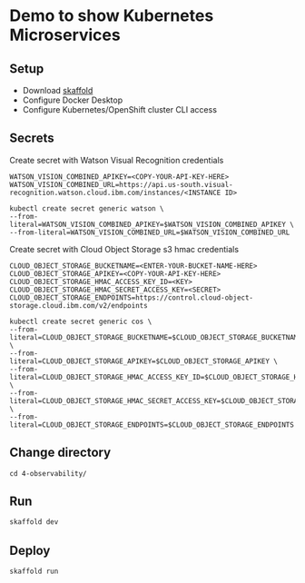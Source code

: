 # Demo to show Kubernetes Microservices

## Setup
- Download [skaffold](https://skaffold.dev/)
- Configure Docker Desktop
- Configure Kubernetes/OpenShift cluster CLI access

## Secrets
Create secret with Watson Visual Recognition credentials
```
WATSON_VISION_COMBINED_APIKEY=<COPY-YOUR-API-KEY-HERE>
WATSON_VISION_COMBINED_URL=https://api.us-south.visual-recognition.watson.cloud.ibm.com/instances/<INSTANCE ID>
```
```
kubectl create secret generic watson \
--from-literal=WATSON_VISION_COMBINED_APIKEY=$WATSON_VISION_COMBINED_APIKEY \
--from-literal=WATSON_VISION_COMBINED_URL=$WATSON_VISION_COMBINED_URL
```

Create secret with Cloud Object Storage s3 hmac credentials
```
CLOUD_OBJECT_STORAGE_BUCKETNAME=<ENTER-YOUR-BUCKET-NAME-HERE>
CLOUD_OBJECT_STORAGE_APIKEY=<COPY-YOUR-API-KEY-HERE>
CLOUD_OBJECT_STORAGE_HMAC_ACCESS_KEY_ID=<KEY>
CLOUD_OBJECT_STORAGE_HMAC_SECRET_ACCESS_KEY=<SECRET>
CLOUD_OBJECT_STORAGE_ENDPOINTS=https://control.cloud-object-storage.cloud.ibm.com/v2/endpoints
```

```
kubectl create secret generic cos \
--from-literal=CLOUD_OBJECT_STORAGE_BUCKETNAME=$CLOUD_OBJECT_STORAGE_BUCKETNAME \
--from-literal=CLOUD_OBJECT_STORAGE_APIKEY=$CLOUD_OBJECT_STORAGE_APIKEY \
--from-literal=CLOUD_OBJECT_STORAGE_HMAC_ACCESS_KEY_ID=$CLOUD_OBJECT_STORAGE_HMAC_ACCESS_KEY_ID \
--from-literal=CLOUD_OBJECT_STORAGE_HMAC_SECRET_ACCESS_KEY=$CLOUD_OBJECT_STORAGE_HMAC_SECRET_ACCESS_KEY \
--from-literal=CLOUD_OBJECT_STORAGE_ENDPOINTS=$CLOUD_OBJECT_STORAGE_ENDPOINTS
```

## Change directory
```
cd 4-observability/
```

## Run
```bash
skaffold dev
```

## Deploy
```bash
skaffold run
```
